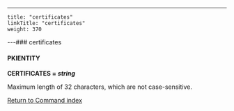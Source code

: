 ---
    title: "certificates"
    linkTitle: "certificates"
    weight: 370
---### certificates

#### PKIENTITY

**CERTIFICATES = *string***

Maximum length of 32 characters, which are not case-sensitive.

[Return to Command index](../../)

